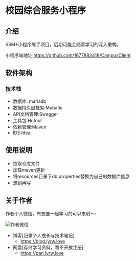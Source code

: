 # 校园综合服务小程序

## 介绍

SSM+小程序练手项目，后期可能会随着学习的深入重构。

小程序端地址:https://github.com/1677883418/CampusClient

## 软件架构

### 技术栈

* 数据库: mariadb
* 数据持久层框架:Mybatis
* API文档管理:Swagger
* 工具包:Hutool
* 依赖管理:Maven
* IDE:Idea

## 使用说明

* 拉取仓库文件
* 加载maven更新
* 将resources目录下db.properties替换为自己的数据库信息
* 想到再写

## 关于作者

作者个人微信，有想要一起学习的可以来哟～:

![作者微信](https://gitee.com/goodsir555/typora-Picture_bed/raw/master/img/202109161325671.png)

* 博客[记录个人成长与技术笔记]
    * https://blog.lyrw.love
* 网盘[存储学习资料，暂不开放注册]
    * https://pan.lyrw.love

